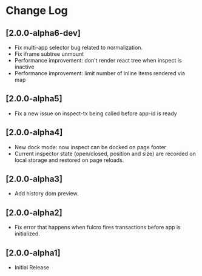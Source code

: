 # Change Log

## [2.0.0-alpha6-dev]
- Fix multi-app selector bug related to normalization.
- Fix iframe subtree unmount
- Performance improvement: don't render react tree when inspect is inactive
- Performance improvement: limit number of inline items rendered via map

## [2.0.0-alpha5]
- Fix a new issue on inspect-tx being called before app-id is ready

## [2.0.0-alpha4]
- New dock mode: now inspect can be docked on page footer
- Current inspector state (open/closed, position and size) are recorded on local storage and restored on page reloads.

## [2.0.0-alpha3]
- Add history dom preview.

## [2.0.0-alpha2]
- Fix error that happens when fulcro fires transactions before app is initialized.

## [2.0.0-alpha1]
- Initial Release
